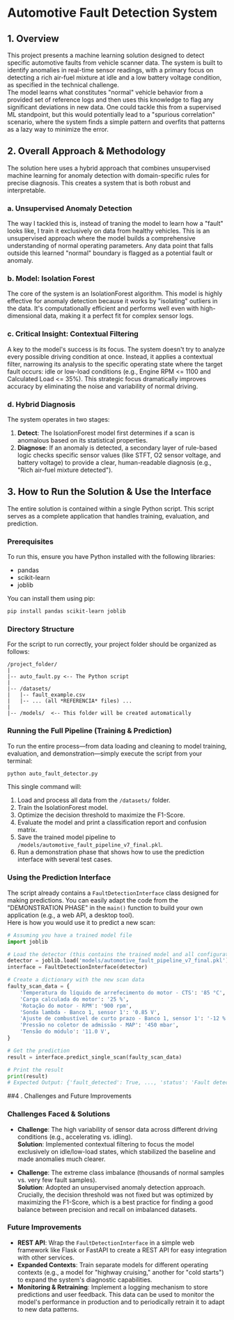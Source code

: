 # Automotive Fault Detection System

## 1. Overview
This project presents a machine learning solution designed to detect specific automotive faults from vehicle scanner data. The system is built to identify anomalies in real-time sensor readings, with a primary focus on detecting a rich air-fuel mixture at idle and a low battery voltage condition, as specified in the technical challenge.  
The model learns what constitutes "normal" vehicle behavior from a provided set of reference logs and then uses this knowledge to flag any significant deviations in new data.
One could tackle this from a supervised ML standpoint, but this would potentially lead to a "spurious correlation" scenario, where the system finds a simple pattern and overfits that patterns as a lazy way to minimize the error.

## 2. Overall Approach & Methodology
The solution here uses a hybrid approach that combines unsupervised machine learning for anomaly detection with domain-specific rules for precise diagnosis. This creates a system that is both robust and interpretable.

### a. Unsupervised Anomaly Detection
The way I tackled this is, instead of traning the model to learn how a "fault" looks like, I train it exclusively on data from healthy vehicles. This is an unsupervised approach where the model builds a comprehensive understanding of normal operating parameters. Any data point that falls outside this learned "normal" boundary is flagged as a potential fault or anomaly.

### b. Model: Isolation Forest
The core of the system is an IsolationForest algorithm. This model is highly effective for anomaly detection because it works by "isolating" outliers in the data. It's computationally efficient and performs well even with high-dimensional data, making it a perfect fit for complex sensor logs.

### c. Critical Insight: Contextual Filtering
A key to the model's success is its focus. The system doesn't try to analyze every possible driving condition at once. Instead, it applies a contextual filter, narrowing its analysis to the specific operating state where the target fault occurs: idle or low-load conditions (e.g., Engine RPM <= 1100 and Calculated Load <= 35%). This strategic focus dramatically improves accuracy by eliminating the noise and variability of normal driving.

### d. Hybrid Diagnosis
The system operates in two stages:
1. **Detect**: The IsolationForest model first determines if a scan is anomalous based on its statistical properties.  
2. **Diagnose**: If an anomaly is detected, a secondary layer of rule-based logic checks specific sensor values (like STFT, O2 sensor voltage, and battery voltage) to provide a clear, human-readable diagnosis (e.g., "Rich air-fuel mixture detected").

## 3. How to Run the Solution & Use the Interface
The entire solution is contained within a single Python script. This script serves as a complete application that handles training, evaluation, and prediction.

### Prerequisites
To run this, ensure you have Python installed with the following libraries:
- pandas
- scikit-learn
- joblib

You can install them using pip:
```bash
pip install pandas scikit-learn joblib
```

### Directory Structure
For the script to run correctly, your project folder should be organized as follows:
```
/project_folder/
|
|-- auto_fault.py <-- The Python script
|
|-- /datasets/
|   |-- fault_example.csv
|   |-- ... (all *REFERENCIA* files) ...
|
|-- /models/  <-- This folder will be created automatically
```

### Running the Full Pipeline (Training & Prediction)
To run the entire process—from data loading and cleaning to model training, evaluation, and demonstration—simply execute the script from your terminal:
```bash
python auto_fault_detector.py
```

This single command will:
1. Load and process all data from the `/datasets/` folder.
2. Train the IsolationForest model.
3. Optimize the decision threshold to maximize the F1-Score.
4. Evaluate the model and print a classification report and confusion matrix.
5. Save the trained model pipeline to `/models/automotive_fault_pipeline_v7_final.pkl`.
6. Run a demonstration phase that shows how to use the prediction interface with several test cases.

### Using the Prediction Interface
The script already contains a `FaultDetectionInterface` class designed for making predictions. You can easily adapt the code from the "DEMONSTRATION PHASE" in the `main()` function to build your own application (e.g., a web API, a desktop tool).  
Here is how you would use it to predict a new scan:
```python
# Assuming you have a trained model file
import joblib

# Load the detector (this contains the trained model and all configurations)
detector = joblib.load('models/automotive_fault_pipeline_v7_final.pkl')
interface = FaultDetectionInterface(detector)

# Create a dictionary with the new scan data
faulty_scan_data = {
    'Temperatura do líquido de arrefecimento do motor - CTS': '85 °C',
    'Carga calculada do motor': '25 %',
    'Rotação do motor - RPM': '900 rpm',
    'Sonda lambda - Banco 1, sensor 1': '0.85 V',
    'Ajuste de combustível de curto prazo - Banco 1, sensor 1': '-12 %',
    'Pressão no coletor de admissão - MAP': '450 mbar',
    'Tensão do módulo': '11.0 V',
}

# Get the prediction
result = interface.predict_single_scan(faulty_scan_data)

# Print the result
print(result)
# Expected Output: {'fault_detected': True, ..., 'status': 'Fault detected', 'fault_details': [...]}
```

##4 . Challenges and Future Improvements

### Challenges Faced & Solutions
- **Challenge**: The high variability of sensor data across different driving conditions (e.g., accelerating vs. idling).  
  **Solution**: Implemented contextual filtering to focus the model exclusively on idle/low-load states, which stabilized the baseline and made anomalies much clearer.

- **Challenge**: The extreme class imbalance (thousands of normal samples vs. very few fault samples).  
  **Solution**: Adopted an unsupervised anomaly detection approach. Crucially, the decision threshold was not fixed but was optimized by maximizing the F1-Score, which is a best practice for finding a good balance between precision and recall on imbalanced datasets.

### Future Improvements
- **REST API**: Wrap the `FaultDetectionInterface` in a simple web framework like Flask or FastAPI to create a REST API for easy integration with other services.
- **Expanded Contexts**: Train separate models for different operating contexts (e.g., a model for "highway cruising," another for "cold starts") to expand the system's diagnostic capabilities.
- **Monitoring & Retraining**: Implement a logging mechanism to store predictions and user feedback. This data can be used to monitor the model's performance in production and to periodically retrain it to adapt to new data patterns.
